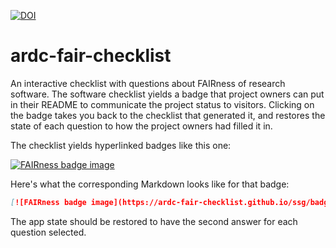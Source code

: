 [![DOI](https://zenodo.org/badge/DOI/10.5281/zenodo.7890393.svg)](https://doi.org/10.5281/zenodo.7890393)


# ardc-fair-checklist

An interactive checklist with questions about FAIRness of research software. The software checklist yields a badge that project owners can put in their README to communicate the project status to visitors. Clicking on the badge takes you back to the checklist that generated it, and restores the state of each question to how the project owners had filled it in.

The checklist yields hyperlinked badges like this one:

[![FAIRness badge image](https://ardc-fair-checklist.github.io/ssg/badge.svg)](https://ardc-fair-checklist.github.io/ssg/v0.1?f=111111&a=1111&i=11&r=111111)

Here's what the corresponding Markdown looks like for that badge:

```markdown
[![FAIRness badge image](https://ardc-fair-checklist.github.io/ssg/badge.svg)](https://ardc-fair-checklist.github.io/ssg/v0.1?f=111111&a=1111&i=11&r=111111)
```

The app state should be restored to have the second answer for each question selected.
